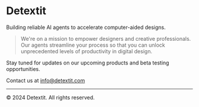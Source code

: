 # Detextit 

Building reliable AI agents to accelerate computer-aided designs.


> We're on a mission to empower designers and creative professionals. Our agents streamline your process so that you can unlock unprecedented levels of productivity in digital design. 


Stay tuned for updates on our upcoming products and beta testing opportunities.

Contact us at [info@detextit.com](mailto:info@detextit.com)

---

© 2024 Detextit. All rights reserved.
